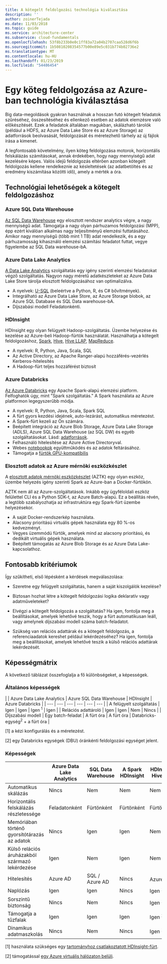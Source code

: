 ```yaml
---
title: A kötegelt feldolgozási technológia kiválasztása
description: ''
author: zoinerTejada
ms.date: 11/03/2018
ms.topic: guide
ms.service: architecture-center
ms.subservice: cloud-fundamentals
ms.openlocfilehash: 53f8b233b0e0c1ff83a72a04b2707caa528d6f6b
ms.sourcegitcommit: 1b50810208354577b00e89e5c031b774b02736e2
ms.translationtype: MT
ms.contentlocale: hu-HU
ms.lasthandoff: 01/23/2019
ms.locfileid: "54486454"
---
```

# <a name="choosing-a-batch-processing-technology-in-azure"></a>Egy köteg feldolgozása az Azure-ban technológia kiválasztása

Big data-megoldások gyakran használnak a hosszan futó kötegelt feladatok szűréséhez, összesítéséhez és ellenkező esetben az adatok elemzésre való előkészítését. Ezek a feladatok általában magukban, skálázható tárolók (például a HDFS, az Azure Data Lake Store és az Azure Storage) az adatforrások beolvasását, feldolgozását és méretezhető tárhely az új fájlok írása a kimenet.

A legfontosabb követelmény, ilyen köteg feldolgozása motorok, horizontális felskálázás számításokat, annak érdekében, hogy nagy mennyiségű adat kezelésére képes. Valós idejű feldolgozás eltérően azonban kötegelt feldolgozás kellene rendelkeznie az késleltetések (az adatbetöltés és az eredmény kiszámítása közötti idő), amely a mérték a óra.

## <a name="technology-choices-for-batch-processing"></a>Technológiai lehetőségek a kötegelt feldolgozáshoz

### <a name="azure-sql-data-warehouse"></a>Azure SQL Data Warehouse

[Az SQL Data Warehouse](/azure/sql-data-warehouse/) egy elosztott rendszer analytics végre, a nagy mennyiségű adat. Támogatja a nagy olyan párhuzamos feldolgozási (MPP), épp ezért kiválóan alkalmas nagy teljesítményű elemzési futtatásához. Amikor nagy mennyiségű (több mint 1 TB) adat rendelkezik, és a egy párhuzamosság kihasználó elemzési számítási feladatot futtat, vegye figyelembe az SQL Data warehouse-bA.

### <a name="azure-data-lake-analytics"></a>Azure Data Lake Analytics

[A Data Lake Analytics](/azure/data-lake-analytics/data-lake-analytics-overview) szolgáltatás egy igény szerinti elemzési feladatokat végző szolgáltatás. Nagyon nagy méretű adatkészleteket az Azure Data Lake Store tárolja elosztott feldolgozásához van optimalizálva.

- A nyelvek: [U-SQL](/azure/data-lake-analytics/data-lake-analytics-u-sql-get-started) (beleértve a Python, R, és C# bővítmények).
- Integrálható az Azure Data Lake Store, az Azure Storage blobok, az Azure SQL Database és SQL Data warehouse-bA.
- Díjszabási modell Feladatonkénti.

### <a name="hdinsight"></a>HDInsight

HDInsight egy olyan felügyelt Hadoop-szolgáltatás. Üzembe helyezése és kezelése az Azure-beli Hadoop-fürtök használatát. Használhatja a kötegelt feldolgozáshoz, [Spark](/azure/hdinsight/spark/apache-spark-overview), [Hive](/azure/hdinsight/hadoop/hdinsight-use-hive), [Hive LLAP](/azure/hdinsight/interactive-query/apache-interactive-query-get-started), [MapReduce](/azure/hdinsight/hadoop/hdinsight-use-mapreduce).

- A nyelvek: R, Python, Java, Scala, SQL
- Az Active Directory, az Apache Ranger-alapú hozzáférés-vezérlés Kerberos-hitelesítés
- A Hadoop-fürt teljes hozzáférést biztosít

### <a name="azure-databricks"></a>Azure Databricks

[Az Azure Databricks](/azure/azure-databricks/) egy Apache Spark-alapú elemzési platform. Felfoghatók úgy, mint "Spark szolgáltatás." A Spark használata az Azure platformon legegyszerűbb módja.

- A nyelvek: R, Python, Java, Scala, Spark SQL
- A fürt gyors kezdési idejének, auto-lezárást, automatikus méretezést.
- A Spark-fürt kezeli az Ön számára.
- Beépített integráció az Azure Blob Storage, Azure Data Lake Storage (ADLS), Azure SQL Data Warehouse (az SQL DW) és egyéb szolgáltatásokat. Lásd: [adatforrások](https://docs.azuredatabricks.net/spark/latest/data-sources/index.html).
- Felhasználó hitelesítése az Azure Active Directoryval.
- Webes [notebookok](https://docs.azuredatabricks.net/user-guide/notebooks/index.html) együttműködés és az adatok feltárásához.
- Támogatja a [fürtök GPU-kompatibilis](https://docs.azuredatabricks.net/user-guide/clusters/gpu.html)

### <a name="azure-distributed-data-engineering-toolkit"></a>Elosztott adatok az Azure mérnöki eszközkészlet

A [elosztott adatok mérnöki eszközkészlet](https://github.com/azure/aztk) (AZTK) egy olyan eszköz, üzembe helyezés igény szerinti Spark az Azure-ban a Docker-fürtökön.

AZTK nem áll az Azure-szolgáltatások. Inkább egy ügyféloldali eszköz felülettel CLI és a Python SDK-t, az Azure Batch-alapú. Ez a beállítás révén, a legtöbb szabályozhatja az infrastruktúra egy Spark-fürt üzembe helyezésekor.

- A saját Docker-rendszerkép használata.
- Alacsony prioritású virtuális gépek használata egy 80 %-os kedvezményt.
- Vegyes üzemmódú fürtök, amelyek mind az alacsony prioritású, és dedikált virtuális gépek használata.
- Beépített támogatás az Azure Blob Storage és az Azure Data Lake-kapcsolathoz.

## <a name="key-selection-criteria"></a>Fontosabb kritériumok

Így szűkítheti, első lépésként a kérdések megválaszolása:

- Szeretne egy felügyelt szolgáltatás, hanem a saját kiszolgálók kezelése?

- Biztosan hozhat létre a kötegelt feldolgozási logika deklaratív vagy adatműveleteket?

- Elvégzi a kötegelt feldolgozás a szolgáltatás? Ha igen, fontolja meg a beállításokat, amelyek lehetővé teszik, hogy a fürt automatikusan leáll, vagy amelynek díjszabási modell száma batch-feladatot.

- Szükség van relációs adattárak és a kötegelt feldolgozás, a referenciaadatok kereshet például lekérdezéséhez? Ha igen, fontolja meg a beállításokat, amelyek lehetővé teszik a külső relációs adattárak lekérdezését.

## <a name="capability-matrix"></a>Képességmátrix

A következő táblázat összefoglalja a fő különbségeket, a képességek.

### <a name="general-capabilities"></a>Általános képességek

<!-- markdownlint-disable MD033 -->

| | Azure Data Lake Analytics | Azure SQL Data Warehouse | HDInsight | Azure Databricks |
| --- | --- | --- | --- | --- | --- |
| A felügyelt szolgáltatás | Igen | Igen | Igen <sup>1</sup> | Igen |
| Relációs adattároló | Igen | Igen | Nem | Nincs |
| Díjszabási modell | Egy batch-feladat | A fürt óra | A fürt óra | Databricks-egység<sup>2</sup> + a fürt óra |

[1] a kézi konfigurálás és a méretezést.

[2] egy Databricks egységek (DBU) óránkénti feldolgozási egységet jelent.

### <a name="capabilities"></a>Képességek

| | Azure Data Lake Analytics | SQL Data Warehouse | A Spark HDInsight | HDInsight Hive-val | HDInsight Hive LLAP-val | Azure Databricks |
| --- | --- | --- | --- | --- | --- | --- |
| Automatikus skálázás | Nincs | Nem | Nem | Nem | Nem | Igen |
| Horizontális felskálázás részletessége  | Feladatonként | Fürtönként | Fürtönként | Fürtönként | Fürtönként | Fürtönként |
| Memóriában történő gyorsítótárazás az adatok | Nincs | Igen | Igen | Nem | Igen | Igen |
| Külső relációs áruházakból származó lekérdezése | Igen | Nem | Igen | Nem | Nem | Igen |
| Hitelesítés  | Azure AD | SQL / Azure AD | Nincs | Azure AD<sup>1</sup> | Azure AD<sup>1</sup> | Azure AD |
| Naplózás  | Igen | Igen | Nincs | Igen <sup>1</sup> | Igen <sup>1</sup> | Igen |
| Sorszintű biztonság | Nincs | Nem | Nincs | Igen <sup>1</sup> | Igen <sup>1</sup> | Nincs |
| Támogatja a tűzfalak | Igen | Igen | Igen | Igen <sup>2</sup> | Igen <sup>2</sup> | Nincs |
| Dinamikus adatmaszkolás | Nincs | Nem | Nincs | Igen <sup>1</sup> | Igen <sup>1</sup> | Nincs |

<!-- markdownlint-enable MD033 -->

[1] használata szükséges egy [tartományhoz csatlakoztatott HDInsight-fürt](/azure/hdinsight/domain-joined/apache-domain-joined-introduction).

[2] támogatással [egy Azure virtuális hálózaton belüli](/azure/hdinsight/hdinsight-extend-hadoop-virtual-network).
